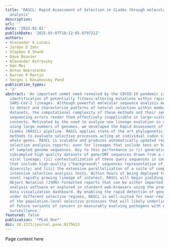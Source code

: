 ```yaml
---
title: 'RASCL: Rapid Assessment of Selection in CLades through molecular sequence
  analysis'
description:
url: ''
date: '2022-01-01'
publishDate: '2025-03-07T18:12:05.079721Z'
authors:
- Alexander G Lucaci
- Jordan D Zehr
- Stephen D Shank
- Dave Bouvier
- Alexander Ostrovsky
- Han Mei
- Anton Nekrutenko
- Darren P Martin
- Sergei L Kosakovsky Pond
publication_types:
- '2'
abstract: 'An important unmet need revealed by the COVID-19 pandemic is the near-real-time
  identification of potentially fitness-altering mutations within rapidly growing
  SARS-CoV-2 lineages. Although powerful molecular sequence analysis methods are available
  to detect and characterize patterns of natural selection within modestly sized gene-sequence
  datasets, the computational complexity of these methods and their sensitivity to
  sequencing errors render them effectively inapplicable in large-scale genomic surveillance
  contexts. Motivated by the need to analyze new lineage evolution in near-real time
  using large numbers of genomes, we developed the Rapid Assessment of Selection within
  CLades (RASCL) pipeline. RASCL applies state of the art phylogenetic comparative
  methods to evaluate selective processes acting at individual codon sites and across
  whole genes. RASCL is scalable and produces automatically updated regular lineage-specific
  selection analysis reports: even for lineages that include tens or hundreds of thousands
  of sampled genome sequences. Key to this performance is (i) generation of automatically
  subsampled high quality datasets of gene/ORF sequences drawn from a selected \"query\"
  viral lineage; (ii) contextualization of these query sequences in codon alignments
  that include high-quality \"background\" sequences representative of global SARS-CoV-2
  diversity; and (iii) the extensive parallelization of a suite of computationally
  intensive selection analysis tests. Within hours of being deployed to analyze a
  novel rapidly growing lineage of interest, RASCL will begin yielding JavaScript
  Object Notation (JSON)-formatted reports that can be either imported into third-party
  analysis software or explored in standard web-browsers using the premade RASCL interactive
  data visualization dashboard. By enabling the rapid detection of genome sites evolving
  under different selective regimes, RASCL is well-suited for near-real-time monitoring
  of the population-level selective processes that will likely underlie the emergence
  of future variants of concern in measurably evolving pathogens with extensive genomic
  surveillance.'
featured: false
publication: '*PLoS One*'
doi: 10.1371/journal.pone.0275623
---
```


Page content here